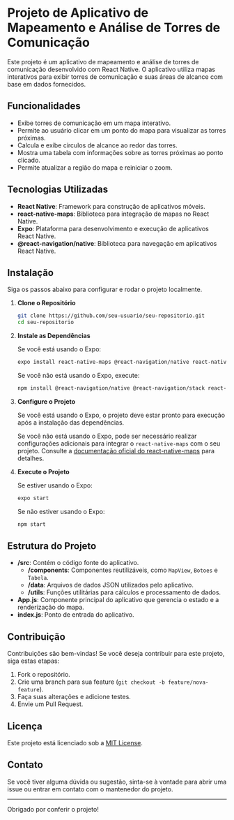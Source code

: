 # Projeto de Aplicativo de Mapeamento e Análise de Torres de Comunicação

Este projeto é um aplicativo de mapeamento e análise de torres de comunicação desenvolvido com React Native. O aplicativo utiliza mapas interativos para exibir torres de comunicação e suas áreas de alcance com base em dados fornecidos. 

## Funcionalidades

- Exibe torres de comunicação em um mapa interativo.
- Permite ao usuário clicar em um ponto do mapa para visualizar as torres próximas.
- Calcula e exibe círculos de alcance ao redor das torres.
- Mostra uma tabela com informações sobre as torres próximas ao ponto clicado.
- Permite atualizar a região do mapa e reiniciar o zoom.

## Tecnologias Utilizadas

- **React Native**: Framework para construção de aplicativos móveis.
- **react-native-maps**: Biblioteca para integração de mapas no React Native.
- **Expo**: Plataforma para desenvolvimento e execução de aplicativos React Native.
- **@react-navigation/native**: Biblioteca para navegação em aplicativos React Native.

## Instalação

Siga os passos abaixo para configurar e rodar o projeto localmente.

1. **Clone o Repositório**

    ```bash
    git clone https://github.com/seu-usuario/seu-repositorio.git
    cd seu-repositorio
    ```

2. **Instale as Dependências**

    Se você está usando o Expo:

    ```bash
    expo install react-native-maps @react-navigation/native react-native-screens react-native-safe-area-context react-native-gesture-handler react-native-reanimated
    ```

    Se você não está usando o Expo, execute:

    ```bash
    npm install @react-navigation/native @react-navigation/stack react-native-maps react-native-screens react-native-safe-area-context react-native-gesture-handler react-native-reanimated
    ```

3. **Configure o Projeto**

    Se você está usando o Expo, o projeto deve estar pronto para execução após a instalação das dependências.

    Se você não está usando o Expo, pode ser necessário realizar configurações adicionais para integrar o `react-native-maps` com o seu projeto. Consulte a [documentação oficial do react-native-maps](https://github.com/react-native-maps/react-native-maps) para detalhes.

4. **Execute o Projeto**

    Se estiver usando o Expo:

    ```bash
    expo start
    ```

    Se não estiver usando o Expo:

    ```bash
    npm start
    ```

## Estrutura do Projeto

- **/src**: Contém o código fonte do aplicativo.
  - **/components**: Componentes reutilizáveis, como `MapView`, `Botoes` e `Tabela`.
  - **/data**: Arquivos de dados JSON utilizados pelo aplicativo.
  - **/utils**: Funções utilitárias para cálculos e processamento de dados.
- **App.js**: Componente principal do aplicativo que gerencia o estado e a renderização do mapa.
- **index.js**: Ponto de entrada do aplicativo.

## Contribuição

Contribuições são bem-vindas! Se você deseja contribuir para este projeto, siga estas etapas:

1. Fork o repositório.
2. Crie uma branch para sua feature (`git checkout -b feature/nova-feature`).
3. Faça suas alterações e adicione testes.
4. Envie um Pull Request.

## Licença

Este projeto está licenciado sob a [MIT License](LICENSE).

## Contato

Se você tiver alguma dúvida ou sugestão, sinta-se à vontade para abrir uma issue ou entrar em contato com o mantenedor do projeto.

---

Obrigado por conferir o projeto!

